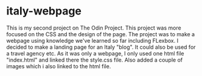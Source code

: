 # italy-webpage

This is my second project on The Odin Project. This project was more focused on the CSS and the design of the page. The project was to make a webpage using knowledge we've learned so far including FLexbox. I decided to make a landing page for an Italy "blog". It could also be used for a travel agency etc. As it was only a webpage, I only used one html file "index.html" and linked there the style.css file. Also added a couple of images which i also linked to the html file.
